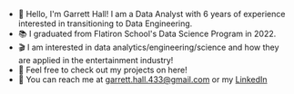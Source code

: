 * :wave: Hello, I'm Garrett Hall! I am a Data Analyst with 6 years of experience interested in transitioning to Data Engineering. 
* :books: I graduated from Flatiron School's Data Science Program in 2022.
* :clapper: I am interested in data analytics/engineering/science and how they are applied in the entertainment industry!
* :raised_hands: Feel free to check out my projects on here!
* :e-mail: You can reach me at garrett.hall.433@gmail.com or my [LinkedIn](https://www.linkedin.com/in/garrett-hall-b10a45189/)
